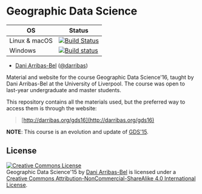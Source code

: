 # Geographic Data Science

| OS      | Status |
| ------- | -----------------|
| Linux & macOS   | [![Build Status](https://travis-ci.org/darribas/gds16.svg?branch=master)](https://travis-ci.org/darribas/gds16) |
| Windows | [![Build status](https://ci.appveyor.com/api/projects/status/nlobj16coto8k0rv?svg=true)](https://ci.appveyor.com/project/darribas/gds16) |

* [Dani Arribas-Bel](http://darribas.org) ([@darribas](http://darribas.org))

Material and website for the course Geographic Data Science'16, taught
by Dani Arribas-Bel at the University of Liverpool. The course was open to
last-year undergraduate and master students.

This repository contains all the materials used, but the preferred way to
access them is through the website:

> [http://darribas.org/gds16](http://darribas.org/gds16)

**NOTE**: This course is an evolution and update of [GDS'15](http://darribas.org/gds15).


## License

<a rel="license" href="http://creativecommons.org/licenses/by-nc-sa/4.0/"><img alt="Creative Commons License" style="border-width:0" src="https://i.creativecommons.org/l/by-nc-sa/4.0/88x31.png" /></a><br /><span xmlns:dct="http://purl.org/dc/terms/" property="dct:title">Geographic Data Science'15</span> by <a xmlns:cc="http://creativecommons.org/ns#" href="http://darribas.org" property="cc:attributionName" rel="cc:attributionURL">Dani Arribas-Bel</a> is licensed under a <a rel="license" href="http://creativecommons.org/licenses/by-nc-sa/4.0/">Creative Commons Attribution-NonCommercial-ShareAlike 4.0 International License</a>.
